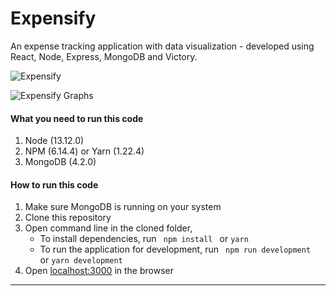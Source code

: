 # Expensify

An expense tracking application with data visualization - developed using React, Node, Express, MongoDB and Victory.

![Expensify](https://mernbook.s3.amazonaws.com/git+/expensetracker.png "Expensify")

![Expensify Graphs](https://mernbook.s3.amazonaws.com/git+/graphs.png "Expensify Graphs")

#### What you need to run this code
1. Node (13.12.0)
2. NPM (6.14.4) or Yarn (1.22.4)
3. MongoDB (4.2.0)

####  How to run this code
1. Make sure MongoDB is running on your system
2. Clone this repository
3. Open command line in the cloned folder,
   - To install dependencies, run ```  npm install  ``` or ``` yarn ```
   - To run the application for development, run ```  npm run development  ``` or ``` yarn development ```
4. Open [localhost:3000](http://localhost:3000/) in the browser
----
